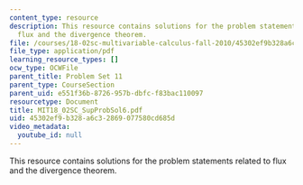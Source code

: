 ```yaml
---
content_type: resource
description: This resource contains solutions for the problem statements related to
  flux and the divergence theorem.
file: /courses/18-02sc-multivariable-calculus-fall-2010/45302ef9b328a6c32869077580cd685d_MIT18_02SC_SupProbSol6.pdf
file_type: application/pdf
learning_resource_types: []
ocw_type: OCWFile
parent_title: Problem Set 11
parent_type: CourseSection
parent_uid: e551f36b-8726-957b-dbfc-f83bac110097
resourcetype: Document
title: MIT18_02SC_SupProbSol6.pdf
uid: 45302ef9-b328-a6c3-2869-077580cd685d
video_metadata:
  youtube_id: null
---
```

This resource contains solutions for the problem statements related to flux and the divergence theorem.

